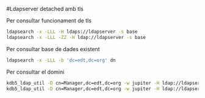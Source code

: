 #Ldapserver detached amb tls

Per consultar funcionament de tls

 ```bash
ldapsearch -x -LLL -H ldaps://ldapserver -s base
ldapsearch -x -LLL -ZZ -H ldap://ldapserver -s base
 ```

Per consultar base de dades existent
 ```bash
ldapsearch -x -LLL -b 'dc=edt,dc=org' dn
 ```

Per consultar el domini
 ```bash
kdb5_ldap_util -D cn=Manager,dc=edt,dc=org -w jupiter -H ldap://ldapserver -containerref cn=krbcontainer,dc=edt,dc=org view
kdb5_ldap_util -D cn=Manager,dc=edt,dc=org -w jupiter -H ldap://ldapserver -containerref cn=krbcontainer,dc=edt,dc=org list
 ```




